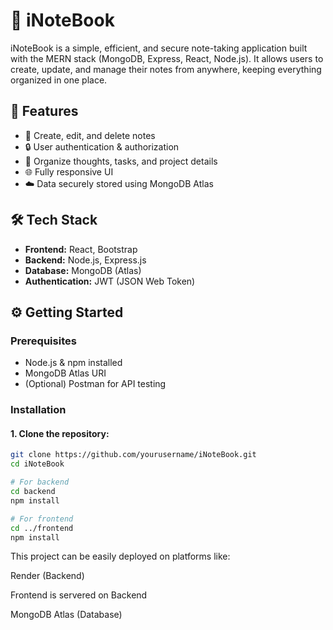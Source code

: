 # 📖 iNoteBook

iNoteBook is a simple, efficient, and secure note-taking application built with the MERN stack (MongoDB, Express, React, Node.js). 
It allows users to create, update, and manage their notes from anywhere, keeping everything organized in one place.

## 🚀 Features

- 📝 Create, edit, and delete notes
- 🔒 User authentication & authorization
- 📂 Organize thoughts, tasks, and project details
- 🌐 Fully responsive UI
- ☁️ Data securely stored using MongoDB Atlas

## 🛠️ Tech Stack

- **Frontend:** React, Bootstrap
- **Backend:** Node.js, Express.js
- **Database:** MongoDB (Atlas)
- **Authentication:** JWT (JSON Web Token)

## ⚙️ Getting Started

### Prerequisites

- Node.js & npm installed
- MongoDB Atlas URI
- (Optional) Postman for API testing

### Installation

#### 1. Clone the repository:

```bash
git clone https://github.com/yourusername/iNoteBook.git
cd iNoteBook

# For backend
cd backend
npm install

# For frontend
cd ../frontend
npm install
```

This project can be easily deployed on platforms like:

Render (Backend)

Frontend is servered on Backend

MongoDB Atlas (Database)
